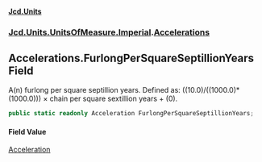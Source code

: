 #### [Jcd.Units](index.md 'index')
### [Jcd.Units.UnitsOfMeasure.Imperial](Jcd.Units.UnitsOfMeasure.Imperial.md 'Jcd.Units.UnitsOfMeasure.Imperial').[Accelerations](Accelerations.md 'Jcd.Units.UnitsOfMeasure.Imperial.Accelerations')

## Accelerations.FurlongPerSquareSeptillionYears Field

A(n) furlong per square septillion years. Defined as: ((10.0)/((1000.0)*(1000.0))) × chain per square sextillion years + (0).

```csharp
public static readonly Acceleration FurlongPerSquareSeptillionYears;
```

#### Field Value
[Acceleration](Acceleration.md 'Jcd.Units.UnitTypes.Acceleration')